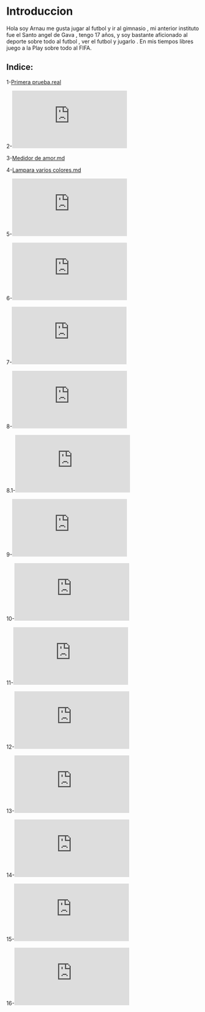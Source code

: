 # Introduccion 

Hola soy Arnau me gusta jugar al futbol y ir al gimnasio , mi anterior instituto fue el Santo angel de Gava , tengo 17 años, y soy bastante aficionado al deporte sobre todo al futbol , ver el futbol y jugarlo . En mis tiempos libres juego a la Play sobre todo al FIFA. 

## Indice:

1-[Primera prueba.real](https://github.com/aRnAu1012/arduino./blob/main/Primera%20prueba%20.md)

2-![Interfaz de nave.md](https://github.com/aRnAu1012/arduino./blob/main/interfaz%20de%20nave.md)

3-[Medidor de amor.md](https://github.com/aRnAu1012/arduino./blob/main/Medidor%20de%20Amor%20.MD)

4-[Lampara varios colores.md](https://github.com/aRnAu1012/arduino./blob/main/lampara%20varios%20colores.md)

5-![Indicador de estado de animo.MD](https://github.com/aRnAu1012/arduino./blob/main/Medidor%20de%20estado%20de%20animo.MD)

6-![Theremin.MD](https://github.com/aRnAu1012/arduino./blob/main/Theremin.MD)

7-![Instrumento del teclado](https://github.com/aRnAu1012/arduino./blob/main/instrumento%20del%20teclado.MD)

8-![Reloj de arena digital.md](https://github.com/aRnAu1012/arduino./blob/main/reloj%20de%20arena%20digital.md)

8.1-![Reloj de arena.md](https://github.com/aRnAu1012/arduino./blob/main/reloj%20de%20arena%20digital.md)

9-![Molinillo.md](https://github.com/aRnAu1012/arduino./blob/main/molinillo.md)

10-![Zootropo.md](https://github.com/aRnAu1012/arduino./blob/main/zootropo.md)

11-![Bola de cristal.md](https://github.com/aRnAu1012/arduino./blob/main/bola%20de%20cristal.md)

12-![Cerrojo de puerta.md](https://github.com/aRnAu1012/arduino./blob/main/cerrojo%20de%20puerta.md)

13-![Melodia.MD](https://github.com/aRnAu1012/arduino./blob/main/melodia.md)

14-![KY-015](https://github.com/aRnAu1012/arduino./blob/main/KY-015.MD)

15-![Campana sobre campana melodia](https://github.com/aRnAu1012/arduino./blob/main/Campana%20sobre%20campana.md)

16-![Sensor de humedad y temperatura](https://github.com/aRnAu1012/arduino./blob/main/Sensor%20de%20humedad%20y%20temperatura.md)

